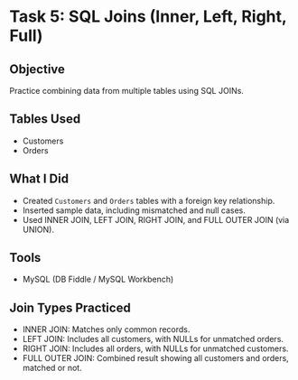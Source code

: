 # Task 5: SQL Joins (Inner, Left, Right, Full)

## Objective
Practice combining data from multiple tables using SQL JOINs.

## Tables Used
- Customers
- Orders

## What I Did
- Created `Customers` and `Orders` tables with a foreign key relationship.
- Inserted sample data, including mismatched and null cases.
- Used INNER JOIN, LEFT JOIN, RIGHT JOIN, and FULL OUTER JOIN (via UNION).

## Tools
- MySQL (DB Fiddle / MySQL Workbench)

## Join Types Practiced
- INNER JOIN: Matches only common records.
- LEFT JOIN: Includes all customers, with NULLs for unmatched orders.
- RIGHT JOIN: Includes all orders, with NULLs for unmatched customers.
- FULL OUTER JOIN: Combined result showing all customers and orders, matched or not.
